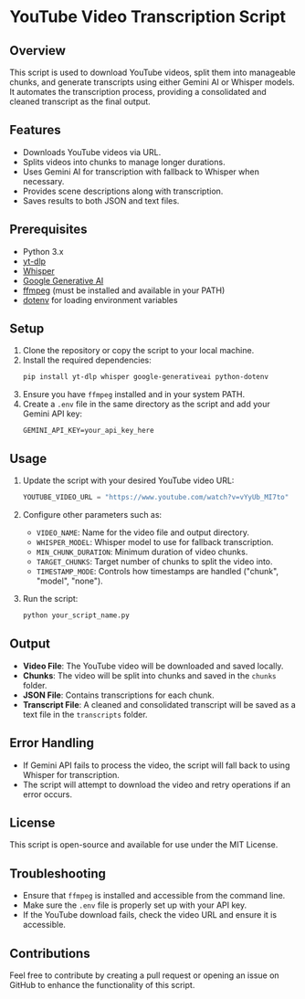 # YouTube Video Transcription Script

## Overview
This script is used to download YouTube videos, split them into manageable chunks, and generate transcripts using either Gemini AI or Whisper models. It automates the transcription process, providing a consolidated and cleaned transcript as the final output.

## Features
- Downloads YouTube videos via URL.
- Splits videos into chunks to manage longer durations.
- Uses Gemini AI for transcription with fallback to Whisper when necessary.
- Provides scene descriptions along with transcription.
- Saves results to both JSON and text files.

## Prerequisites
- Python 3.x
- [yt-dlp](https://github.com/yt-dlp/yt-dlp)
- [Whisper](https://github.com/openai/whisper)
- [Google Generative AI](https://github.com/google/generative-ai-python)
- [ffmpeg](https://ffmpeg.org/) (must be installed and available in your PATH)
- [dotenv](https://pypi.org/project/python-dotenv/) for loading environment variables

## Setup
1. Clone the repository or copy the script to your local machine.
2. Install the required dependencies:
   ```sh
   pip install yt-dlp whisper google-generativeai python-dotenv
   ```
3. Ensure you have `ffmpeg` installed and in your system PATH.
4. Create a `.env` file in the same directory as the script and add your Gemini API key:
   ```env
   GEMINI_API_KEY=your_api_key_here
   ```

## Usage
1. Update the script with your desired YouTube video URL:
   ```python
   YOUTUBE_VIDEO_URL = "https://www.youtube.com/watch?v=vYyUb_MI7to"
   ```
2. Configure other parameters such as:
   - `VIDEO_NAME`: Name for the video file and output directory.
   - `WHISPER_MODEL`: Whisper model to use for fallback transcription.
   - `MIN_CHUNK_DURATION`: Minimum duration of video chunks.
   - `TARGET_CHUNKS`: Target number of chunks to split the video into.
   - `TIMESTAMP_MODE`: Controls how timestamps are handled ("chunk", "model", "none").

3. Run the script:
   ```sh
   python your_script_name.py
   ```

## Output
- **Video File**: The YouTube video will be downloaded and saved locally.
- **Chunks**: The video will be split into chunks and saved in the `chunks` folder.
- **JSON File**: Contains transcriptions for each chunk.
- **Transcript File**: A cleaned and consolidated transcript will be saved as a text file in the `transcripts` folder.

## Error Handling
- If Gemini API fails to process the video, the script will fall back to using Whisper for transcription.
- The script will attempt to download the video and retry operations if an error occurs.

## License
This script is open-source and available for use under the MIT License.

## Troubleshooting
- Ensure that `ffmpeg` is installed and accessible from the command line.
- Make sure the `.env` file is properly set up with your API key.
- If the YouTube download fails, check the video URL and ensure it is accessible.

## Contributions
Feel free to contribute by creating a pull request or opening an issue on GitHub to enhance the functionality of this script.

